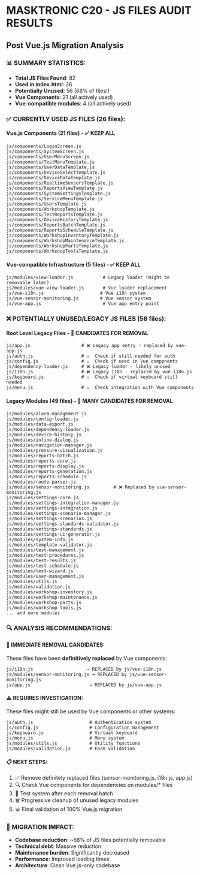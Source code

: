 # MASKTRONIC C20 - JS FILES AUDIT RESULTS
## Post Vue.js Migration Analysis

### 📊 SUMMARY STATISTICS:
- **Total JS Files Found**: 82
- **Used in index.html**: 26 
- **Potentially Unused**: 56 (68% of files!)
- **Vue Components**: 21 (all actively used)
- **Vue-compatible modules**: 4 (all actively used)

### ✅ CURRENTLY USED JS FILES (26 files):

#### Vue.js Components (21 files) - ✅ KEEP ALL
```
js/components/LoginScreen.js
js/components/SystemScreen.js
js/components/UserMenuScreen.js
js/components/TestMenuTemplate.js
js/components/UserDataTemplate.js
js/components/DeviceSelectTemplate.js
js/components/DeviceDataTemplate.js
js/components/RealtimeSensorsTemplate.js
js/components/ReportsViewTemplate.js
js/components/SystemSettingsTemplate.js
js/components/ServiceMenuTemplate.js
js/components/UsersTemplate.js
js/components/WorkshopTemplate.js
js/components/TestReportsTemplate.js
js/components/DeviceHistoryTemplate.js
js/components/ReportsBatchTemplate.js
js/components/ReportsScheduleTemplate.js
js/components/WorkshopInventoryTemplate.js
js/components/WorkshopMaintenanceTemplate.js
js/components/WorkshopPartsTemplate.js
js/components/WorkshopToolsTemplate.js
```

#### Vue-compatible Infrastructure (5 files) - ✅ KEEP ALL
```
js/modules/view-loader.js           # Legacy loader (might be removable later)
js/modules/vue-view-loader.js       # Vue loader replacement
js/vue-i18n.js                     # Vue i18n system
js/vue-sensor-monitoring.js        # Vue sensor system
js/vue-app.js                       # Vue app entry point
```

### ❌ POTENTIALLY UNUSED/LEGACY JS FILES (56 files):

#### Root Level Legacy Files - 🚨 CANDIDATES FOR REMOVAL
```
js/app.js                   # ❌ Legacy app entry - replaced by vue-app.js
js/auth.js                  # ⚠️  Check if still needed for auth
js/config.js                # ⚠️  Check if used in Vue components
js/dependency-loader.js     # ❌ Legacy loader - likely unused
js/i18n.js                  # ❌ Legacy i18n - replaced by vue-i18n.js
js/keyboard.js              # ⚠️  Check if virtual keyboard still needed
js/menu.js                  # ⚠️  Check integration with Vue components
```

#### Legacy Modules (49 files) - 🚨 MANY CANDIDATES FOR REMOVAL
```
js/modules/alarm-management.js
js/modules/config-loader.js
js/modules/data-export.js
js/modules/dependency-loader.js
js/modules/device-history.js
js/modules/inline-dialog.js
js/modules/navigation-manager.js
js/modules/pressure-visualization.js
js/modules/reports-batch.js
js/modules/reports-core.js
js/modules/reports-display.js
js/modules/reports-generation.js
js/modules/reports-schedule.js
js/modules/route-parser.js
js/modules/sensor-monitoring.js         # ❌ Replaced by vue-sensor-monitoring.js
js/modules/settings-core.js
js/modules/settings-integration-manager.js
js/modules/settings-integration.js
js/modules/settings-scenario-manager.js
js/modules/settings-scenarios.js
js/modules/settings-standards-validator.js
js/modules/settings-standards.js
js/modules/settings-ui-generator.js
js/modules/system-info.js
js/modules/template-validator.js
js/modules/test-management.js
js/modules/test-procedures.js
js/modules/test-results.js
js/modules/test-schedule.js
js/modules/test-wizard.js
js/modules/user-management.js
js/modules/utils.js
js/modules/validation.js
js/modules/workshop-inventory.js
js/modules/workshop-maintenance.js
js/modules/workshop-parts.js
js/modules/workshop-tools.js
... and more modules
```

### 🔍 ANALYSIS RECOMMENDATIONS:

#### 🚨 IMMEDIATE REMOVAL CANDIDATES:
These files have been **definitively replaced** by Vue components:
```
js/i18n.js                    → REPLACED by js/vue-i18n.js
js/modules/sensor-monitoring.js → REPLACED by js/vue-sensor-monitoring.js
js/app.js                      → REPLACED by js/vue-app.js
```

#### ⚠️ REQUIRES INVESTIGATION:
These files might still be used by Vue components or other systems:
```
js/auth.js                     # Authentication system
js/config.js                   # Configuration management
js/keyboard.js                 # Virtual keyboard
js/menu.js                     # Menu system
js/modules/utils.js            # Utility functions
js/modules/validation.js       # Form validation
```

#### 📋 NEXT STEPS:
1. ✅ Remove definitely replaced files (sensor-monitoring.js, i18n.js, app.js)
2. 🔍 Check Vue components for dependencies on modules/* files
3. 🧪 Test system after each removal batch
4. 🗑️ Progressive cleanup of unused legacy modules
5. 📊 Final validation of 100% Vue.js migration

### 💾 MIGRATION IMPACT:
- **Codebase reduction**: ~68% of JS files potentially removable
- **Technical debt**: Massive reduction
- **Maintenance burden**: Significantly decreased
- **Performance**: Improved loading times
- **Architecture**: Clean Vue.js-only codebase
